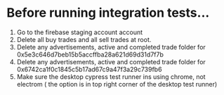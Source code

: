 # Before running integration tests...

1. Go to the firebase staging account account
2. Delete all buy trades and all sell trades at root.
3. Delete any advertisements, active and completed trade folder for 0x5e3c646d7beb15b5accffba28a621d69d31d7f7b
4. Delete any advertisements, active and completed trade folder for 0x6742ca1f0c1845c5b17ad67c9a47f3a29c739fb6
5. Make sure the desktop cypress test runner ins using chrome, not electrom ( the option is in top right corner of the desktop test runner)

